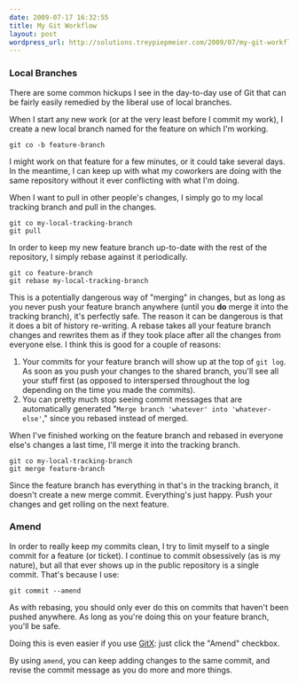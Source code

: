 ```yaml
---
date: 2009-07-17 16:32:55
title: My Git Workflow
layout: post
wordpress_url: http://solutions.treypiepmeier.com/2009/07/my-git-workflow/
---
```

### Local Branches

There are some common hickups I see in the day-to-day use of Git that can be fairly easily remedied by the liberal use of local branches.

When I start any new work (or at the very least before I commit my work), I create a new local branch named for the feature on which I'm working.

	git co -b feature-branch

I might work on that feature for a few minutes, or it could take several days.  In the meantime, I can keep up with what my coworkers are doing with the same repository without it ever conflicting with what I'm doing.

When I want to pull in other people's changes, I simply go to my local tracking branch and pull in the changes.

	git co my-local-tracking-branch
	git pull

In order to keep my new feature branch up-to-date with the rest of the repository, I simply rebase against it periodically.

	git co feature-branch
	git rebase my-local-tracking-branch

This is a potentially dangerous way of "merging" in changes, but as long as you never push your feature branch anywhere (until you **do** merge it into the tracking branch), it's perfectly safe.  The reason it can be dangerous is that it does a bit of history re-writing.  A rebase takes all your feature branch changes and rewrites them as if they took place after all the changes from everyone else.  I think this is good for a couple of reasons:

1. Your commits for your feature branch will show up at the top of `git log`.  As soon as you push your changes to the shared branch, you'll see all your stuff first (as opposed to interspersed throughout the log depending on the time you made the commits).
2. You can pretty much stop seeing commit messages that are automatically generated "`Merge branch 'whatever' into 'whatever-else'`," since you rebased instead of merged.

When I've finished working on the feature branch and rebased in everyone else's changes a last time, I'll merge it into the tracking branch.

	git co my-local-tracking-branch
	git merge feature-branch

Since the feature branch has everything in that's in the tracking branch, it doesn't create a new merge commit.  Everything's just happy.  Push your changes and get rolling on the next feature.

### Amend

In order to really keep my commits clean, I try to limit myself to a single commit for a feature (or ticket).  I continue to commit obsessively (as is my nature), but all that ever shows up in the public repository is a single commit.  That's because I use:

	git commit --amend

As with rebasing, you should only ever do this on commits that haven't been pushed anywhere.  As long as you're doing this on your feature branch, you'll be safe.

Doing this is even easier if you use [GitX](http://gitx.frim.nl/): just click the "Amend" checkbox.

By using `amend`, you can keep adding changes to the same commit, and revise the commit message as you do more and more things.
